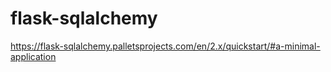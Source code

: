 # flask-sqlalchemy
https://flask-sqlalchemy.palletsprojects.com/en/2.x/quickstart/#a-minimal-application
